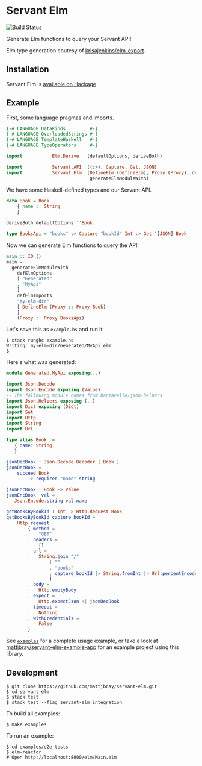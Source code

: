 # Servant Elm

[![Build Status](https://travis-ci.org/mattjbray/servant-elm.svg?branch=master)](https://travis-ci.org/mattjbray/servant-elm)

Generate Elm functions to query your Servant API!

Elm type generation coutesy of [krisajenkins/elm-export](https://github.com/krisajenkins/elm-export).

## Installation

Servant Elm is [available on Hackage](http://hackage.haskell.org/package/servant-elm).

## Example

First, some language pragmas and imports.

```haskell
{-# LANGUAGE DataKinds         #-}
{-# LANGUAGE OverloadedStrings #-}
{-# LANGUAGE TemplateHaskell   #-}
{-# LANGUAGE TypeOperators     #-}

import           Elm.Derive   (defaultOptions, deriveBoth)

import           Servant.API  ((:>), Capture, Get, JSON)
import           Servant.Elm  (DefineElm (DefineElm), Proxy (Proxy), defElmImports, defElmOptions,
                               generateElmModuleWith)
```

We have some Haskell-defined types and our Servant API.

```haskell
data Book = Book
    { name :: String
    }

deriveBoth defaultOptions ''Book

type BooksApi = "books" :> Capture "bookId" Int :> Get '[JSON] Book
```

Now we can generate Elm functions to query the API:

```haskell
main :: IO ()
main =
  generateElmModuleWith
    defElmOptions
    [ "Generated"
    , "MyApi"
    ]
    defElmImports
    "my-elm-dir"
    [ DefineElm (Proxy :: Proxy Book)
    ]
    (Proxy :: Proxy BooksApi)
```

Let's save this as `example.hs` and run it:

```
$ stack runghc example.hs
Writing: my-elm-dir/Generated/MyApi.elm
$
```

Here's what was generated:

```elm
module Generated.MyApi exposing(..)

import Json.Decode
import Json.Encode exposing (Value)
-- The following module comes from bartavelle/json-helpers
import Json.Helpers exposing (..)
import Dict exposing (Dict)
import Set
import Http
import String
import Url

type alias Book  =
   { name: String
   }

jsonDecBook : Json.Decode.Decoder ( Book )
jsonDecBook =
    succeed Book
        |> required "name" string

jsonEncBook : Book -> Value
jsonEncBook  val =
   Json.Encode.string val.name

getBooksByBookId : Int -> Http.Request Book
getBooksByBookId capture_bookId =
    Http.request
        { method =
            "GET"
        , headers =
            []
        , url =
            String.join "/"
                [ ""
                , "books"
                , capture_bookId |> String.fromInt |> Url.percentEncode
                ]
        , body =
            Http.emptyBody
        , expect =
            Http.expectJson <| jsonDecBook
        , timeout =
            Nothing
        , withCredentials =
            False
        }
```

See [`examples`](examples) for a complete usage example, or take a look at
[mattjbray/servant-elm-example-app](https://github.com/mattjbray/servant-elm-example-app)
for an example project using this library.

## Development

```
$ git clone https://github.com/mattjbray/servant-elm.git
$ cd servant-elm
$ stack test
$ stack test --flag servant-elm:integration
```

To build all examples:

```
$ make examples
```

To run an example:

```
$ cd examples/e2e-tests
$ elm-reactor
# Open http://localhost:8000/elm/Main.elm
```
